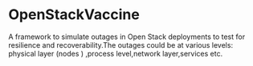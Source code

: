 OpenStackVaccine
================

A framework to simulate outages in Open Stack deployments to test for resilience and recoverability.The outages could be at various levels: physical layer (nodes ) ,process level,network layer,services etc. 
